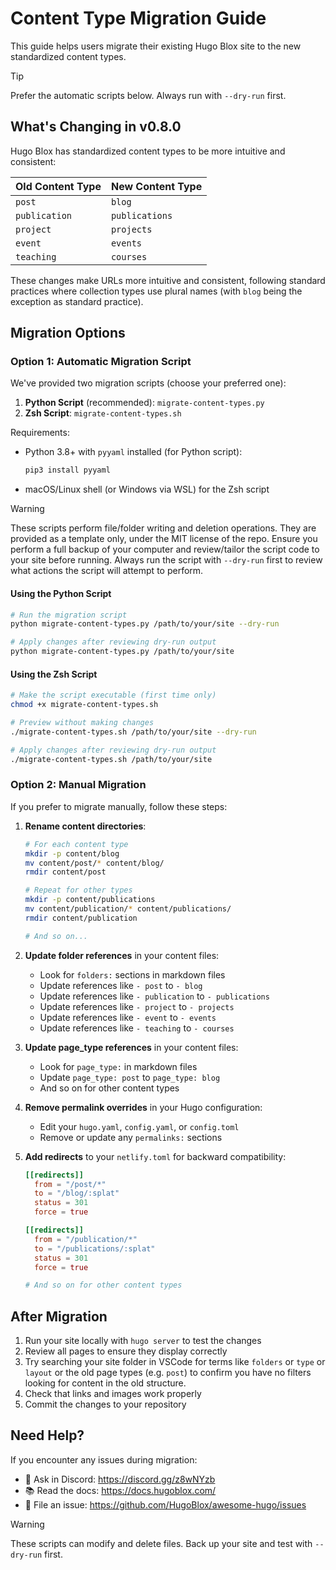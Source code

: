 # Content Type Migration Guide

This guide helps users migrate their existing Hugo Blox site to the new standardized content types.

> [!TIP]
> Prefer the automatic scripts below. Always run with `--dry-run` first.

## What's Changing in v0.8.0

Hugo Blox has standardized content types to be more intuitive and consistent:

| Old Content Type | New Content Type |
|-----------------|------------------|
| `post`          | `blog`           |
| `publication`   | `publications`   |
| `project`       | `projects`       |
| `event`         | `events`         |
| `teaching`      | `courses`        |

These changes make URLs more intuitive and consistent, following standard practices where collection types use plural names (with `blog` being the exception as standard practice).

## Migration Options

### Option 1: Automatic Migration Script

We've provided two migration scripts (choose your preferred one):

1. **Python Script** (recommended): `migrate-content-types.py`
2. **Zsh Script**: `migrate-content-types.sh`

Requirements:

- Python 3.8+ with `pyyaml` installed (for Python script):

  ```bash
  pip3 install pyyaml
  ```
- macOS/Linux shell (or Windows via WSL) for the Zsh script

> [!WARNING]
> These scripts perform file/folder writing and deletion operations.
> They are provided as a template only, under the MIT license of the repo.
> Ensure you perform a full backup of your computer and review/tailor the script code to your site before running.
> Always run the script with `--dry-run` first to review what actions the script will attempt to perform.

#### Using the Python Script


```bash
# Run the migration script
python migrate-content-types.py /path/to/your/site --dry-run

# Apply changes after reviewing dry-run output
python migrate-content-types.py /path/to/your/site
```

#### Using the Zsh Script


```bash
# Make the script executable (first time only)
chmod +x migrate-content-types.sh

# Preview without making changes
./migrate-content-types.sh /path/to/your/site --dry-run

# Apply changes after reviewing dry-run output
./migrate-content-types.sh /path/to/your/site
```

### Option 2: Manual Migration

If you prefer to migrate manually, follow these steps:

1. **Rename content directories**:
   ```bash
   # For each content type
   mkdir -p content/blog
   mv content/post/* content/blog/
   rmdir content/post
   
   # Repeat for other types
   mkdir -p content/publications
   mv content/publication/* content/publications/
   rmdir content/publication
   
   # And so on...
   ```

2. **Update folder references** in your content files:
   - Look for `folders:` sections in markdown files
   - Update references like `- post` to `- blog`
   - Update references like `- publication` to `- publications`
   - Update references like `- project` to `- projects`
   - Update references like `- event` to `- events`
   - Update references like `- teaching` to `- courses`

3. **Update page_type references** in your content files:
   - Look for `page_type:` in markdown files
   - Update `page_type: post` to `page_type: blog`
   - And so on for other content types

4. **Remove permalink overrides** in your Hugo configuration:
   - Edit your `hugo.yaml`, `config.yaml`, or `config.toml`
   - Remove or update any `permalinks:` sections

5. **Add redirects** to your `netlify.toml` for backward compatibility:

   ```toml
   [[redirects]]
     from = "/post/*"
     to = "/blog/:splat"
     status = 301
     force = true
   
   [[redirects]]
     from = "/publication/*"
     to = "/publications/:splat"
     status = 301
     force = true
   
   # And so on for other content types
   ```

## After Migration

1. Run your site locally with `hugo server` to test the changes
2. Review all pages to ensure they display correctly
3. Try searching your site folder in VSCode for terms like `folders` or `type` or `layout` or the old page types (e.g. `post`) to confirm you have no filters looking for content in the old structure.
4. Check that links and images work properly
5. Commit the changes to your repository

## Need Help?

If you encounter any issues during migration:

- 💬 Ask in Discord: https://discord.gg/z8wNYzb
- 📚 Read the docs: https://docs.hugoblox.com/
- 🐛 File an issue: https://github.com/HugoBlox/awesome-hugo/issues

> [!WARNING]
> These scripts can modify and delete files. Back up your site and test with `--dry-run` first.
